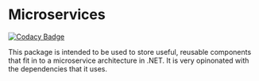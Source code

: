 # Microservices

[![Codacy Badge](https://api.codacy.com/project/badge/Grade/ceb002b4c2964566a44088a7217b4d7f)](https://www.codacy.com/app/samsplan/dotnet-package-microservices?utm_source=github.com&amp;utm_medium=referral&amp;utm_content=codekinson/dotnet-package-microservices&amp;utm_campaign=Badge_Grade)

This package is intended to be used to store useful, reusable components that fit in to a microservice architecture in .NET.  It is very opinonated with the dependencies that it uses.